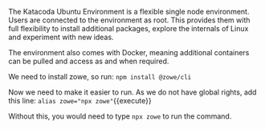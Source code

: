 The Katacoda Ubuntu Environment is a flexible single node environment. Users are connected to the environment as root. This provides them with full flexibility to install additional packages, explore the internals of Linux and experiment with new ideas.

The environment also comes with Docker, meaning additional containers can be pulled and access as and when required.

We need to install zowe, so run:
`npm install @zowe/cli`

Now we need to make it easier to run.  As we do not have global rights, add this line:
`alias zowe="npx zowe"`{{execute}}

Without this, you would need to type `npx zowe` to run the command.